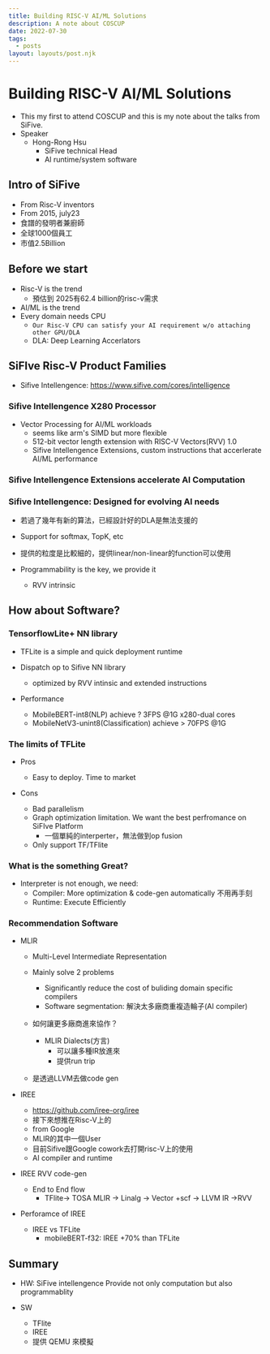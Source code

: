 ```yaml
---
title: Building RISC-V AI/ML Solutions
description: A note about COSCUP
date: 2022-07-30
tags:
  - posts
layout: layouts/post.njk
---
```


# Building RISC-V AI/ML Solutions
- This my first to attend COSCUP and this is my note about the talks from SiFive.
- Speaker
    - Hong-Rong Hsu
        - SiFive technical Head
        - AI runtime/system software 

## Intro of SiFive
- From Risc-V inventors
- From 2015, july23
- 食譜的發明者兼廚師
- 全球1000個員工
- 市值2.5Billion

## Before we start
- Risc-V is the trend
    - 預估到 2025有62.4 billion的risc-v需求
- AI/ML is the trend 
- Every domain needs CPU
    - `Our Risc-V CPU can satisfy your AI requirement w/o attaching other GPU/DLA`
    - DLA: Deep Learning Accerlators

## SiFIve Risc-V Product Families 
- Sifive Intellengence: https://www.sifive.com/cores/intelligence

### Sifive Intellengence X280 Processor

- Vector Processing for AI/ML workloads
    - seems like arm's SIMD but more flexible
    - 512-bit vector length extension with RISC-V Vectors(RVV) 1.0
    - Sifive Intellengence Extensions, custom instructions that accerlerate AI/ML performance
    
### Sifive Intellengence Extensions accelerate AI Computation 

### Sifive Intellengence: Designed for evolving AI needs


- 若過了幾年有新的算法，已經設計好的DLA是無法支援的
- Support for softmax, TopK, etc
- 提供的粒度是比較細的，提供linear/non-linear的function可以使用

- Programmability is the key, we provide it 
    - RVV intrinsic


## How about Software?

### TensorflowLite+ NN library

- TFLite is a simple and quick deployment runtime
- Dispatch op to Sifive NN library 
    - optimized by RVV intinsic and extended instructions

- Performance 
    - MobileBERT-int8(NLP) achieve ? 3FPS @1G x280-dual cores
    - MobileNetV3-unint8(Classification) achieve > 70FPS @1G  

### The limits of TFLite

- Pros
    - Easy to deploy. Time to market
    
- Cons
    - Bad parallelism
    - Graph optimization limitation. We want the best perfromance on SiFIve Platform
        - 一個單純的interperter，無法做到op fusion 
    - Only support TF/TFlite
    
    
### What is the something Great?

- Interpreter is not enough, we need:
    - Compiler: More optimization & code-gen automatically 不用再手刻
    - Runtime: Execute Efficiently
    
    
### Recommendation Software

- MLIR
    - Multi-Level Intermediate Representation
    - Mainly solve 2 problems
        - Significantly reduce the cost of buliding domain specific compilers 
        - Software segmentation: 解決太多廠商重複造輪子(AI compiler)
        
    - 如何讓更多廠商進來協作？
        - MLIR Dialects(方言)
            - 可以讓多種IR放進來
            - 提供run trip
    - 是透過LLVM去做code gen

- IREE
    - https://github.com/iree-org/iree
    - 接下來想推在Risc-V上的
    - from Google
    - MLIR的其中一個User
    - 目前Sifive跟Google cowork去打開risc-V上的使用
    - AI compiler and runtime
    
- IREE RVV code-gen
    - End to End flow 
        - TFlite-> TOSA MLIR -> Linalg -> Vector +scf -> LLVM IR ->RVV
        
- Perforamce of IREE
    - IREE vs TFLite
        - mobileBERT-f32: IREE +70% than TFLite
        
        
        
## Summary
- HW: SiFive intellengence Provide not only computation but also programmablity 

- SW
    - TFlite
    - IREE 
    - 提供 QEMU 來模擬  


